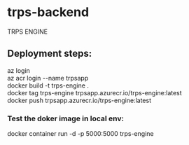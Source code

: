 # trps-backend  

TRPS ENGINE  

## Deployment steps:  
az login  
az acr login --name trpsapp  
docker build -t trps-engine .  
docker tag trps-engine trpsapp.azurecr.io/trps-engine:latest  
docker push trpsapp.azurecr.io/trps-engine:latest  

### Test the doker image in local env:  

docker container run -d -p 5000:5000 trps-engine  
